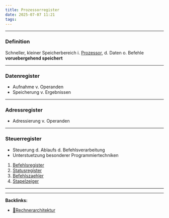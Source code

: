 ```yaml
---
title: Prozessorregister
date: 2025-07-07 11:21
tags: 
---
```


----

### Definition
Schneller, kleiner Speicherbereich i. [Prozessor](prozessor), d. Daten o. Befehle **voruebergehend speichert**

---

### Datenregister
- Aufnahme v. Operanden
- Speicherung v. Ergebnissen

---

### Adressregister
- Adressierung v. Operanden

---

### Steuerregister
- Steuerung d. Ablaufs d. Befehlsverarbeitung
- Unterstuetzung besonderer Programmiertechniken
1. [Befehlsregister](befehlsregister)
2. [Statusregister](statusregister)
3. [Befehlszaehler](befehlszaehler)
4. [Stapelzeiger](stapelzeiger)






----

----
**Backlinks:**
- [📂Rechnerarchitektur](/📁Rechnerarchitektur)

